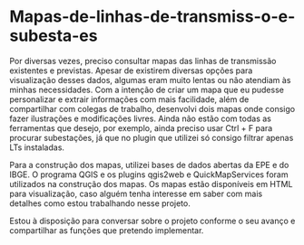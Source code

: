 # Mapas-de-linhas-de-transmiss-o-e-subesta-es
Por diversas vezes, preciso consultar mapas das linhas de transmissão existentes e previstas. Apesar de existirem diversas opções para visualização desses dados, algumas eram muito lentas ou não atendiam às minhas necessidades. Com a intenção de criar um mapa que eu pudesse personalizar e extrair informações com mais facilidade, além de compartilhar com colegas de trabalho, desenvolvi dois mapas onde consigo fazer ilustrações e modificações livres. Ainda não estão com todas as ferramentas que desejo, por exemplo, ainda preciso usar Ctrl + F para procurar subestações, já que no plugin que utilizei só consigo filtrar apenas LTs instaladas.



Para a construção dos mapas, utilizei bases de dados abertas da EPE e do IBGE. O programa QGIS e os plugins qgis2web e QuickMapServices foram utilizados na construção dos mapas. Os mapas estão disponíveis em HTML para visualização, caso alguém tenha interesse em saber com mais detalhes como estou trabalhando nesse projeto.



Estou à disposição para conversar sobre o projeto conforme o seu avanço e compartilhar as funções que pretendo implementar.

